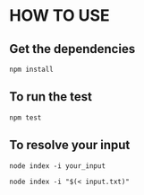 # HOW TO USE

## Get the dependencies
`npm install`

## To run the test
`npm test`

## To resolve your input
`node index -i your_input`

`node index -i "$(< input.txt)"`
